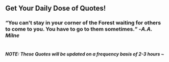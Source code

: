## Get Your Daily Dose of Quotes!
### <q>You can't stay in your corner of the Forest waiting for others to come to you. You have to go to them sometimes.</q> -<em>A.A. Milne</em> <br><br>
##### NOTE: These Quotes will be updated on a frequency basis of 2-3 hours ~
